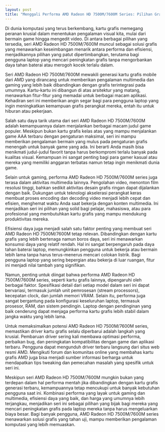 ```yaml
---
layout: post
title: "Menggali Performa AMD Radeon HD 7500M/7600M Series: Pilihan Grafis yang Tahan Uji"
---
```


Di dunia komputasi yang terus berkembang, kartu grafis memegang peranan krusial dalam menentukan pengalaman visual kita, mulai dari bermain game hingga mengedit video. Di antara berbagai pilihan yang tersedia, seri AMD Radeon HD 7500M/7600M muncul sebagai solusi grafis yang menawarkan keseimbangan menarik antara performa dan efisiensi, menjadikannya pilihan yang patut dipertimbangkan, terutama bagi pengguna laptop yang mencari peningkatan grafis tanpa mengorbankan daya tahan baterai atau merogoh kocek terlalu dalam.

Seri AMD Radeon HD 7500M/7600M mewakili generasi kartu grafis mobile dari AMD yang dirancang untuk memberikan pengalaman multimedia dan gaming yang lebih baik dibandingkan dengan grafis terintegrasi pada umumnya. Kartu-kartu ini dibangun di atas arsitektur yang matang, menawarkan fitur-fitur yang memadai untuk berbagai macam aplikasi. Kehadiran seri ini memberikan angin segar bagi para pengguna laptop yang ingin meningkatkan kemampuan grafis perangkat mereka, entah itu untuk hiburan atau pekerjaan.

Salah satu daya tarik utama dari seri AMD Radeon HD 7500M/7600M adalah kemampuannya dalam menjalankan berbagai macam judul game populer. Meskipun bukan kartu grafis kelas atas yang mampu menjalankan game AAA terbaru dengan pengaturan maksimal, seri ini mampu memberikan pengalaman bermain yang mulus pada pengaturan grafis menengah untuk banyak game yang ada. Ini berarti Anda masih bisa menikmati judul-judul favorit tanpa harus berkompromi terlalu banyak pada kualitas visual. Kemampuan ini sangat penting bagi para gamer kasual atau mereka yang memiliki anggaran terbatas namun tetap ingin menikmati dunia game.

Selain untuk gaming, performa AMD Radeon HD 7500M/7600M series juga terasa dalam aktivitas multimedia lainnya. Pengolahan video, menonton film resolusi tinggi, bahkan sedikit aktivitas desain grafis ringan dapat dijalankan dengan baik. Dukungan untuk teknologi akselerasi perangkat keras membuat proses encoding dan decoding video menjadi lebih cepat dan efisien, menghemat waktu Anda saat bekerja dengan konten multimedia. Ini menjadikan seri ini pilihan yang solid bagi pelajar, mahasiswa, atau para profesional yang membutuhkan kartu grafis yang mampu mendukung produktivitas mereka.

Efisiensi daya juga menjadi salah satu faktor penting yang membuat seri AMD Radeon HD 7500M/7600M tetap relevan. Dibandingkan dengan kartu grafis yang lebih bertenaga namun boros daya, seri ini menawarkan konsumsi daya yang relatif rendah. Hal ini sangat berpengaruh pada daya tahan baterai laptop, memungkinkan pengguna untuk bekerja atau bermain lebih lama tanpa harus terus-menerus mencari colokan listrik. Bagi pengguna laptop yang sering bepergian atau bekerja di luar ruangan, fitur ini menjadi nilai tambah yang signifikan.

Namun, penting untuk diingat bahwa performa AMD Radeon HD 7500M/7600M series, seperti kartu grafis lainnya, dipengaruhi oleh berbagai faktor. Spesifikasi detail dari setiap model dalam seri ini dapat bervariasi, termasuk jumlah unit pemrosesan (stream processors), kecepatan clock, dan jumlah memori VRAM. Selain itu, performa juga sangat bergantung pada konfigurasi keseluruhan laptop, termasuk prosesor, RAM, dan sistem pendingin. Laptop dengan pendinginan yang baik cenderung dapat menjaga performa kartu grafis lebih stabil dalam jangka waktu yang lebih lama.

Untuk memaksimalkan potensi AMD Radeon HD 7500M/7600M series, memastikan driver kartu grafis selalu diperbarui adalah langkah yang krusial. Pembaruan driver sering kali membawa optimasi performa, perbaikan bug, dan peningkatan kompatibilitas dengan game dan aplikasi terbaru. Pengguna dapat mengunduh driver terbaru langsung dari situs web resmi AMD. Mengikuti forum dan komunitas online yang membahas kartu grafis AMD juga bisa menjadi sumber informasi berharga untuk mendapatkan tips tweaking dan pemecahan masalah yang spesifik untuk seri ini.

Meskipun seri AMD Radeon HD 7500M/7600M mungkin bukan yang terdepan dalam hal performa mentah jika dibandingkan dengan kartu grafis generasi terbaru, kemampuannya tetap mencukupi untuk banyak kebutuhan pengguna saat ini. Kombinasi performa yang layak untuk gaming dan multimedia, efisiensi daya yang baik, dan harga yang umumnya lebih terjangkau, menjadikan seri ini sebagai pilihan yang bijak bagi mereka yang mencari peningkatan grafis pada laptop mereka tanpa harus mengeluarkan biaya besar. Bagi banyak pengguna, AMD Radeon HD 7500M/7600M series menawarkan solusi grafis yang tahan uji, mampu memberikan pengalaman komputasi yang lebih memuaskan.
